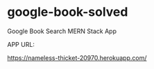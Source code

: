 # google-book-solved
Google Book Search MERN Stack App

APP URL:

https://nameless-thicket-20970.herokuapp.com/

